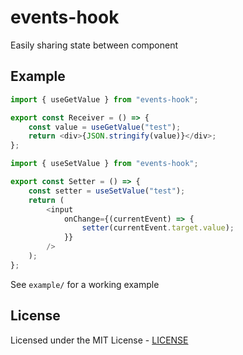 # events-hook

Easily sharing state between component

## Example

```js
import { useGetValue } from "events-hook";

export const Receiver = () => {
    const value = useGetValue("test");
    return <div>{JSON.stringify(value)}</div>;
};
```

```js
import { useSetValue } from "events-hook";

export const Setter = () => {
    const setter = useSetValue("test");
    return (
        <input
            onChange={(currentEvent) => {
                setter(currentEvent.target.value);
            }}
        />
    );
};
```

See `example/` for a working example

## License

Licensed under the MIT License - [LICENSE](LICENSE)
